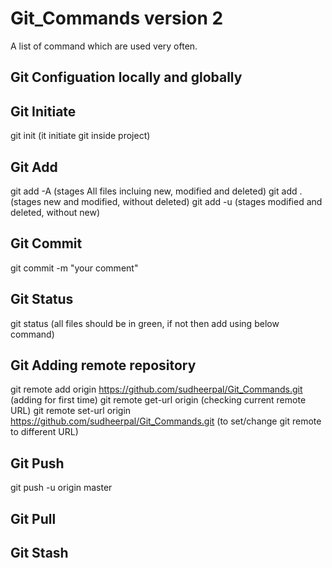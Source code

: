 # Git_Commands version 2
A list of command which are used very often.



## Git Configuation locally and globally




## Git Initiate
git init   (it initiate git inside project)




## Git Add

git add -A    (stages All files incluing new, modified and deleted)
git add .     (stages new and modified, without deleted)
git add -u    (stages modified and deleted, without new)



## Git Commit
git commit -m "your comment"




## Git Status
git status   (all files should be in green, if not then add using below command)




## Git Adding remote repository
git remote add origin https://github.com/sudheerpal/Git_Commands.git      (adding for first time)
git remote get-url origin                                                  (checking current remote URL)
git remote set-url origin https://github.com/sudheerpal/Git_Commands.git  (to set/change git remote to different URL)




## Git Push
git push -u origin master




## Git Pull





## Git Stash
